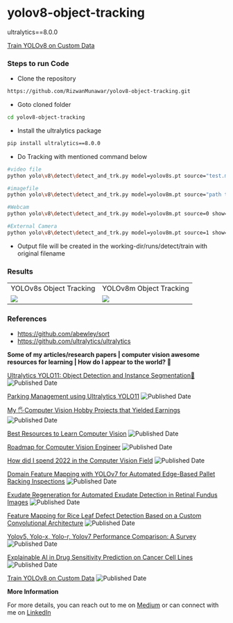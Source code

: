 # yolov8-object-tracking 

ultralytics==8.0.0


[Train YOLOv8 on Custom Data](https://muhammadrizwanmunawar.medium.com/train-yolov8-on-custom-data-6d28cd348262)

### Steps to run Code

- Clone the repository
```bash
https://github.com/RizwanMunawar/yolov8-object-tracking.git
```

- Goto cloned folder
```bash
cd yolov8-object-tracking
```

- Install the ultralytics package
```bash
pip install ultralytics==8.0.0
```

- Do Tracking with mentioned command below
```bash
#video file
python yolo\v8\detect\detect_and_trk.py model=yolov8s.pt source="test.mp4" show=True

#imagefile
python yolo\v8\detect\detect_and_trk.py model=yolov8m.pt source="path to image"

#Webcam
python yolo\v8\detect\detect_and_trk.py model=yolov8m.pt source=0 show=True

#External Camera
python yolo\v8\detect\detect_and_trk.py model=yolov8m.pt source=1 show=True
```

- Output file will be created in the working-dir/runs/detect/train with original filename


### Results
<table>
  <tr>
    <td>YOLOv8s Object Tracking</td>
    <td>YOLOv8m Object Tracking</td>
  </tr>
  <tr>
    <td><img src="https://user-images.githubusercontent.com/62513924/211671576-7d39829a-f8f5-4e25-b30a-530548c11a24.png"></td>
    <td><img src="https://user-images.githubusercontent.com/62513924/211672010-7415ef8b-7941-4545-8434-377d94675299.png"></td>
  </tr>
 </table>

### References
- https://github.com/abewley/sort
- https://github.com/ultralytics/ultralytics


**Some of my articles/research papers | computer vision awesome resources for learning | How do I appear to the world? 🚀**

[Ultralytics YOLO11: Object Detection and Instance Segmentation🤯](https://muhammadrizwanmunawar.medium.com/ultralytics-yolo11-object-detection-and-instance-segmentation-88ef0239a811) ![Published Date](https://img.shields.io/badge/published_Date-2024--10--27-brightgreen)

[Parking Management using Ultralytics YOLO11](https://muhammadrizwanmunawar.medium.com/parking-management-using-ultralytics-yolo11-fba4c6bc62bc) ![Published Date](https://img.shields.io/badge/published_Date-2024--11--10-brightgreen)

[My 🖐️Computer Vision Hobby Projects that Yielded Earnings](https://muhammadrizwanmunawar.medium.com/my-️computer-vision-hobby-projects-that-yielded-earnings-7923c9b9eead) ![Published Date](https://img.shields.io/badge/published_Date-2023--09--10-brightgreen)

[Best Resources to Learn Computer Vision](https://muhammadrizwanmunawar.medium.com/best-resources-to-learn-computer-vision-311352ed0833) ![Published Date](https://img.shields.io/badge/published_Date-2023--06--30-brightgreen)

[Roadmap for Computer Vision Engineer](https://medium.com/augmented-startups/roadmap-for-computer-vision-engineer-45167b94518c)  ![Published Date](https://img.shields.io/badge/published_Date-2022--08--07-brightgreen)

[How did I spend 2022 in the Computer Vision Field](https://www.linkedin.com/pulse/how-did-i-spend-2022-computer-vision-field-muhammad-rizwan-munawar) ![Published Date](https://img.shields.io/badge/published_Date-2022--12--20-brightgreen)

[Domain Feature Mapping with YOLOv7 for Automated Edge-Based Pallet Racking Inspections](https://www.mdpi.com/1424-8220/22/18/6927) ![Published Date](https://img.shields.io/badge/published_Date-2022--09--13-brightgreen)

[Exudate Regeneration for Automated Exudate Detection in Retinal Fundus Images](https://ieeexplore.ieee.org/document/9885192) ![Published Date](https://img.shields.io/badge/published_Date-2022--09--12-brightgreen)

[Feature Mapping for Rice Leaf Defect Detection Based on a Custom Convolutional Architecture](https://www.mdpi.com/2304-8158/11/23/3914) ![Published Date](https://img.shields.io/badge/published_Date-2022--12--04-brightgreen)

[Yolov5, Yolo-x, Yolo-r, Yolov7 Performance Comparison: A Survey](https://aircconline.com/csit/papers/vol12/csit121602.pdf)  ![Published Date](https://img.shields.io/badge/published_Date-2022--09--24-brightgreen)

[Explainable AI in Drug Sensitivity Prediction on Cancer Cell Lines](https://ieeexplore.ieee.org/document/9922931)  ![Published Date](https://img.shields.io/badge/published_Date-2022--09--23-brightgreen)

[Train YOLOv8 on Custom Data](https://medium.com/augmented-startups/train-yolov8-on-custom-data-6d28cd348262)  ![Published Date](https://img.shields.io/badge/published_Date-2022--09--23-brightgreen)


**More Information**

For more details, you can reach out to me on [Medium](https://muhammadrizwanmunawar.medium.com/) or can connect with me on [LinkedIn](https://www.linkedin.com/in/muhammadrizwanmunawar/)
